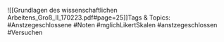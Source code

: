 
![[Grundlagen des wissenschaftlichen Arbeitens_Groß_II_170223.pdf#page=25]]Tags & Topics:
   #Anstzegeschlossene
   #Noten
   #mglichLikertSkalen
   #anstzegeschlossen
   #Versuchen